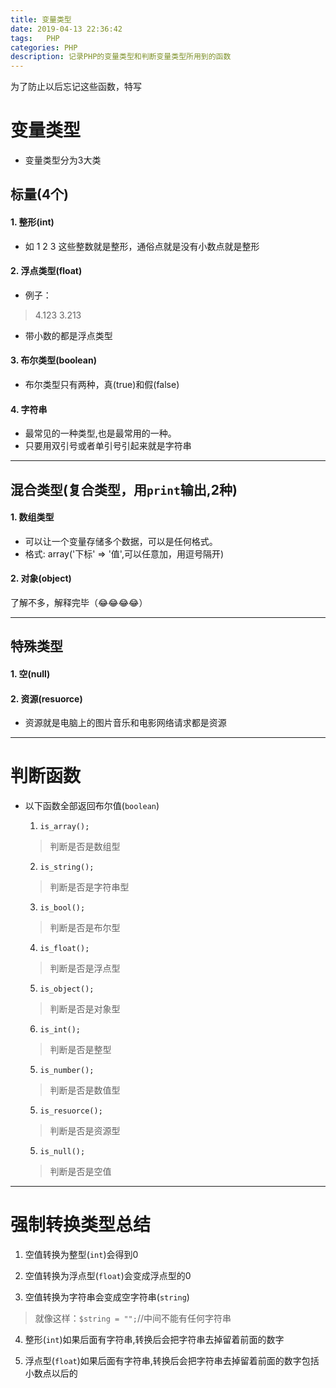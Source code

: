 ```yaml
---
title: 变量类型
date: 2019-04-13 22:36:42
tags:	PHP
categories: PHP
description: 记录PHP的变量类型和判断变量类型所用到的函数
---
```

为了防止以后忘记这些函数，特写
# 变量类型

-	变量类型分为3大类

## 标量(4个)

   #### 1. 整形(int)
   - 如 1 2 3 这些整数就是整形，通俗点就是没有小数点就是整形

#### 2. 浮点类型(float)
-	例子：
> 4.123
> 3.213
-	带小数的都是浮点类型

#### 3. 布尔类型(boolean)
- 布尔类型只有两种，真(true)和假(false)

#### 4. 字符串
- 最常见的一种类型,也是最常用的一种。
-	只要用双引号或者单引号引起来就是字符串
___

## 混合类型(复合类型，用`print`输出,2种)

#### 1. 数组类型

-	可以让一个变量存储多个数据，可以是任何格式。
-	格式:  array('下标' => '值',可以任意加，用逗号隔开)

#### 2. 对象(object)
了解不多，解释完毕（😂😂😂😂）

___

## 特殊类型

#### 1. 空(null)

#### 2. 资源(resuorce)
- 资源就是电脑上的图片音乐和电影网络请求都是资源

___

# 判断函数
- 以下函数全部返回布尔值(`boolean`)

  1. `is_array();`
    > 判断是否是数组型

  2. `is_string();`
    > 判断是否是字符串型

  3. `is_bool();`
   > 判断是否是布尔型

  4. `is_float();`
   > 判断是否是浮点型

  5. `is_object();`
   > 判断是否是对象型

  6. `is_int();`
   > 判断是否是整型

  5. `is_number();`
   >  判断是否是数值型

  5. `is_resuorce();`
   >  判断是否是资源型

  5. `is_null();`
   > 判断是否是空值

___

  # 强制转换类型总结
  1. 空值转换为整型(`int`)会得到0

  2. 空值转换为浮点型(`float`)会变成浮点型的0

  3. 空值转换为字符串会变成空字符串(`string`)  
  > 就像这样：`$string = "";`//中间不能有任何字符串

  4. 整形(`int`)如果后面有字符串,转换后会把字符串去掉留着前面的数字

  5. 浮点型(`float`)如果后面有字符串,转换后会把字符串去掉留着前面的数字包括小数点以后的
